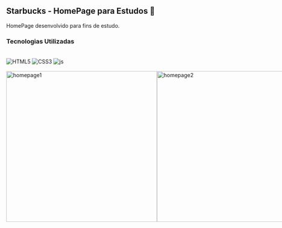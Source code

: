 ## Starbucks - HomePage para Estudos 📒

HomePage desenvolvido para fins de estudo.

### Tecnologias Utilizadas

<div style="display: inline_block"><br/>
    <img align="center" alt="HTML5"src="https://img.shields.io/badge/HTML5-E34F26?style=for-the-badge&logo=html5&logoColor=white"/>
    <img align="center" alt="CSS3"src="https://img.shields.io/badge/CSS3-1572B6?style=for-the-badge&logo=css3&logoColor=white"/>
    <img align="center" alt="js"src="https://img.shields.io/badge/JavaScript-F7DF1E?style=for-the-badge&logo=javascript&logoColor=black"/>
</div><br/>

<div style="display: flex"><br/>
<img align="center" alt="homepage1"src="https://github.com/muriloalvesx/Starbucks-Website/assets/153781890/513428ea-d172-4d14-9b49-8cf60188d663" width="400px"/>
<img align="center" alt="homepage2"src="https://github.com/muriloalvesx/Starbucks-Website/assets/153781890/da0e957e-668e-45d1-ab8a-1dd410b14267" width="400px"/>
</div><br/>
